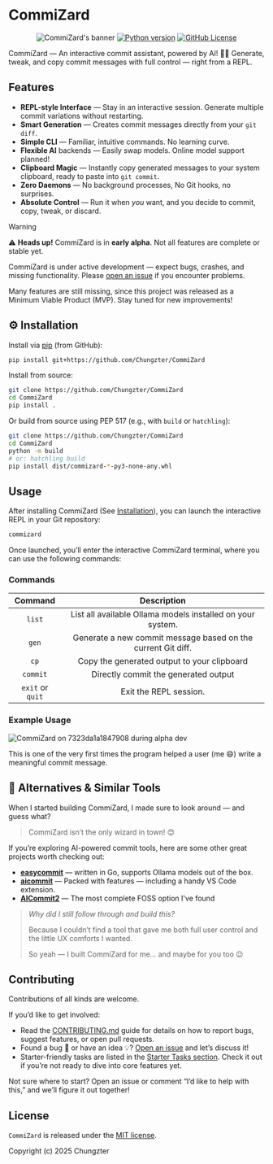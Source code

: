 # CommiZard

<div align="center">

![CommiZard's banner](https://github.com/user-attachments/assets/851536f3-49a0-42a9-961d-20d975595d04)
[![Python version](https://img.shields.io/badge/python-3.9+-blue.svg?logo=python&logoColor=yellow)](https://www.python.org/downloads/)
[![GitHub License](https://img.shields.io/github/license/Chungzter/Commizard)](LICENSE)

</div>

CommiZard — An interactive commit assistant, powered by AI! 🧙‍♂️
Generate, tweak, and copy commit messages with full control — right from a REPL.

## Features

- **REPL-style Interface** — Stay in an interactive session. Generate multiple
  commit variations without restarting.
- **Smart Generation** — Creates commit messages directly from your `git diff`.
- **Simple CLI** — Familiar, intuitive commands. No learning curve.
- **Flexible AI** backends — Easily swap models. Online model support planned!
- **Clipboard Magic** — Instantly copy generated messages to your system
  clipboard, ready to paste into `git commit`.
- **Zero Daemons** — No background processes, No Git hooks, no surprises.
- **Absolute Control** — Run it when *you* want, and you decide to commit,
  copy, tweak, or discard.

> [!WARNING]
>
> ⚠️ **Heads up!** CommiZard is in **early alpha**. Not all features are
> complete or stable yet.
>
> CommiZard is under active development — expect bugs, crashes, and missing
> functionality.
> Please [open an issue](https://github.com/Chungzter/CommiZard/issues) if you
> encounter problems.
>
> Many features are still missing, since this project was released as a Minimum
> Viable Product (MVP). Stay tuned for new improvements!

## ⚙️ Installation

Install via [pip](https://pip.pypa.io/en/stable/) (from GitHub):

```bash
pip install git+https://github.com/Chungzter/CommiZard
```

Install from source:

```bash
git clone https://github.com/Chungzter/CommiZard
cd CommiZard
pip install .
```

Or build from source using PEP 517 (e.g., with `build` or `hatchling`):

```bash
git clone https://github.com/Chungzter/CommiZard
cd CommiZard
python -m build
# or: hatchling build
pip install dist/commizard-*-py3-none-any.whl
```

## Usage

After installing CommiZard (See [Installation](#-installation)), you can launch
the interactive REPL in your Git repository:

```bash
commizard
```

Once launched, you’ll enter the interactive CommiZard terminal, where you can
use the following commands:

### Commands

|     Command      |                         Description                          |
|:----------------:|:------------------------------------------------------------:|
|      `list`      |  List all available Ollama models installed on your system.  |
|      `gen`       | Generate a new commit message based on the current Git diff. |
|       `cp`       |         Copy the generated output to your clipboard          |
|     `commit`     |             Directly commit the generated output             |
| `exit` or `quit` |                    Exit the REPL session.                    |

### Example Usage

![CommiZard on 7323da1a1847908 during alpha dev](https://github.com/user-attachments/assets/d8696e0a-ba6e-496d-b1f8-8d0247339cd4)

This is one of the very first times the program helped a user (me 😄) write a
meaningful commit message.

## 🧭 Alternatives & Similar Tools

When I started building CommiZard, I made sure to look around — and guess what?

> CommiZard isn’t the only wizard in town! 😊

If you’re exploring AI-powered commit tools, here are some other great projects
worth checking out:

- **[easycommit](https://github.com/blackironj/easycommit)** — written in Go,
  supports Ollama models out of the box.
- **[aicommit](https://github.com/suenot/aicommit)** — Packed with features —
  including a handy VS Code extension.
- **[AICommit2](https://github.com/tak-bro/aicommit2)** — The most complete FOSS
  option I've found

> *Why did I still follow through and build this?*
>
> Because I couldn’t find a tool that gave me both full user control and the
> little UX comforts I wanted.
>
> So yeah — I built CommiZard for me… and maybe for you too 😉

## Contributing

Contributions of all kinds are welcome.

If you’d like to get involved:

- Read the [CONTRIBUTING.md](CONTRIBUTING.md) guide for details on how to report
  bugs, suggest features, or open pull requests.
- Found a bug 🐞 or have an idea
  💡? [Open an issue](https://github.com/Chungzter/CommiZard/issues) and let’s
  discuss it!
- Starter-friendly tasks are listed in the
  [Starter Tasks section](./CONTRIBUTING.md#starter-tasks). Check it out if
  you’re not ready to dive into core features yet.

Not sure where to start? Open an issue or comment “I’d like to help with this,”
and we’ll figure it out together!

## License

`CommiZard` is released under the [MIT license](LICENSE).

Copyright (c) 2025 Chungzter
